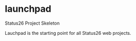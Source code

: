 # launchpad
Status26 Project Skeleton

Lauchpad is the starting point for all Status26 web projects.
